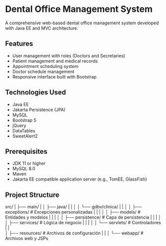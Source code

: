# Dental Office Management System

A comprehensive web-based dental office management system developed with Java EE and MVC architecture.

## Features

- User management with roles (Doctors and Secretaries)
- Patient management and medical records
- Appointment scheduling system
- Doctor schedule management
- Responsive interface built with Bootstrap

## Technologies Used

- Java EE
- Jakarta Persistence (JPA)
- MySQL
- Bootstrap 5
- jQuery
- DataTables
- SweetAlert2

## Prerequisites

- JDK 11 or higher
- MySQL 8.0
- Maven
- Jakarta EE compatible application server (e.g., TomEE, GlassFish)

## Project Structure

src/
|
├── main/
|
│   ├── java/
|   |
│   │   └── gdbv/clinica/
|   |
│   │       ├── exceptions/    # Excepciones personalizadas
|   |       |
│   │       ├── models/        # Entidades y modelos
|   |       |
│   │       ├── persistence/   # Capa de persistencia
|   |       |
│   │       ├── services/      # Lógica de negocio
|   |       |
│   │       └── servlets/      # Controladores
|   |       
│   ├── resources/            # Archivos de configuración
|   |
│   └── webapp/              # Archivos web y JSPs
